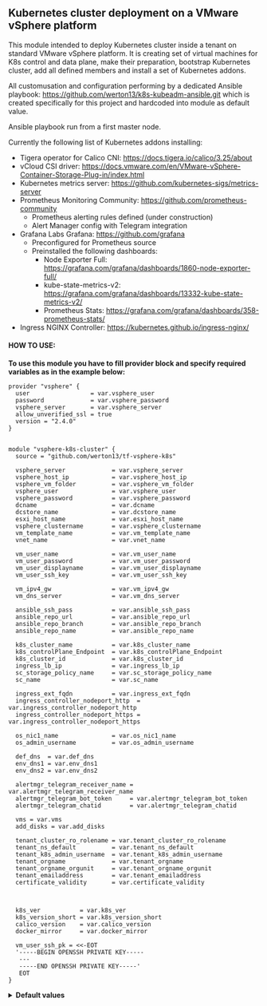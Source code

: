 ## Kubernetes cluster deployment on a VMware vSphere platform

This module intended to deploy Kubernetes cluster inside a tenant on standard VMware vSphere platform.
It is creating set of virtual machines for K8s control and data plane, make their preparation, bootstrap Kubernetes cluster, add all defined members and install a set of Kubernetes addons.

All customusation and configuration performing by a dedicated Ansible playbook: https://github.com/werton13/k8s-kubeadm-ansible.git which is created specifically for this project and hardcoded into module as default value.

Ansible playbook run from a first master node.

Currently the following list of Kubernetes addons installing:


  - Tigera operator for Calico CNI: https://docs.tigera.io/calico/3.25/about
  - vCloud CSI driver: https://docs.vmware.com/en/VMware-vSphere-Container-Storage-Plug-in/index.html
  - Kubernetes metrics server: https://github.com/kubernetes-sigs/metrics-server
  - Prometheus Monitoring Community: https://github.com/prometheus-community
    * Prometheus alerting rules defined (under construction)
    * Alert Manager config with Telegram integration
  - Grafana Labs Grafana: https://github.com/grafana
    * Preconfigured for Prometheus source
    * Preinstalled the following dashboards:
      + Node Exporter Full: https://grafana.com/grafana/dashboards/1860-node-exporter-full/
      + kube-state-metrics-v2: https://grafana.com/grafana/dashboards/13332-kube-state-metrics-v2/
      + Prometheus Stats: https://grafana.com/grafana/dashboards/358-prometheus-stats/
  - Ingress NGINX Controller:  https://kubernetes.github.io/ingress-nginx/


#### HOW TO USE:

<b>To use this module you have to fill provider block and specify required variables as in the example below:</b>


```hcl
provider "vsphere" {
  user                 = var.vsphere_user
  password             = var.vsphere_password
  vsphere_server       = var.vsphere_server
  allow_unverified_ssl = true
  version = "2.4.0"
}


module "vsphere-k8s-cluster" {
  source = "github.com/werton13/tf-vsphere-k8s"

  vsphere_server             = var.vsphere_server
  vsphere_host_ip            = var.vsphere_host_ip
  vsphere_vm_folder          = var.vsphere_vm_folder
  vsphere_user               = var.vsphere_user
  vsphere_password           = var.vsphere_password
  dcname                     = var.dcname
  dcstore_name               = var.dcstore_name
  esxi_host_name             = var.esxi_host_name
  vsphere_clustername        = var.vsphere_clustername
  vm_template_name           = var.vm_template_name
  vnet_name                  = var.vnet_name

  vm_user_name               = var.vm_user_name
  vm_user_password           = var.vm_user_password
  vm_user_displayname        = var.vm_user_displayname
  vm_user_ssh_key            = var.vm_user_ssh_key

  vm_ipv4_gw                 = var.vm_ipv4_gw
  vm_dns_server              = var.vm_dns_server

  ansible_ssh_pass           = var.ansible_ssh_pass
  ansible_repo_url           = var.ansible_repo_url
  ansible_repo_branch        = var.ansible_repo_branch
  ansible_repo_name          = var.ansible_repo_name

  k8s_cluster_name           = var.k8s_cluster_name
  k8s_controlPlane_Endpoint  = var.k8s_controlPlane_Endpoint
  k8s_cluster_id             = var.k8s_cluster_id
  ingress_lb_ip              = var.ingress_lb_ip
  sc_storage_policy_name     = var.sc_storage_policy_name
  sc_name                    = var.sc_name

  ingress_ext_fqdn           = var.ingress_ext_fqdn
  ingress_controller_nodeport_http  = var.ingress_controller_nodeport_http
  ingress_controller_nodeport_https = var.ingress_controller_nodeport_https

  os_nic1_name               = var.os_nic1_name
  os_admin_username          = var.os_admin_username
  
  def_dns  = var.def_dns
  env_dns1 = var.env_dns1
  env_dns2 = var.env_dns2

  alertmgr_telegram_receiver_name = var.alertmgr_telegram_receiver_name
  alertmgr_telegram_bot_token     = var.alertmgr_telegram_bot_token
  alertmgr_telegram_chatid        = var.alertmgr_telegram_chatid

  vms = var.vms
  add_disks = var.add_disks

  tenant_cluster_ro_rolename = var.tenant_cluster_ro_rolename
  tenant_ns_default          = var.tenant_ns_default
  tenant_k8s_admin_username  = var.tenant_k8s_admin_username
  tenant_orgname             = var.tenant_orgname
  tenant_orgname_orgunit     = var.tenant_orgname_orgunit
  tenant_emailaddress        = var.tenant_emailaddress
  certificate_validity       = var.certificate_validity
  

  
  k8s_ver           = var.k8s_ver  
  k8s_version_short = var.k8s_version_short
  calico_version    = var.calico_version
  docker_mirror     = var.docker_mirror 

  vm_user_ssh_pk = <<-EOT
  '-----BEGIN OPENSSH PRIVATE KEY-----
   ---
   -----END OPENSSH PRIVATE KEY-----'
   EOT
}

```
<details>
  <summary><b>Default values</b></summary>

```  
vcloud_allow_unverified_ssl = "true"
vcloud_max_retry_timeout    = "240"
vms = {
    dvm = {
      pref = "dvm"
      vm_cpu_count = "2"
      vm_ram_size  = "4096"
      vm_disk_size = "20"
      vm_count = "1"
      ip_pool = ["192.168.253.100/24"]
    }  
    masters = {
      pref = "k8s-mst"
      vm_cpu_count = "2"
      vm_ram_size  = "4096"
      vm_disk_size = "40"
      vm_count = "3"
      ip_pool =  ["192.168.253.11/24", 
                  "192.168.253.12/24",
                  "192.168.253.13/24"]
    },
    workers = {
      pref = "k8s-wrk"
      vm_cpu_count = "4"
      vm_ram_size  = "8192"
      vm_disk_size = "40"
      vm_count = "3"
      ip_pool =  ["192.168.253.14/24",
                  "192.168.253.15/24",
                  "192.168.253.16/24"]

    }
}
add_disks = {
          disk1 = {
            sizegb = "10"
            bus_num = "1"
            unit_num = "0"
            storage_profile = ""
            bus_type = "paravirtual" 
          }
          disk2 = {
            sizegb = "30"
            bus_num = "1"
            unit_num = "1"
            storage_profile = ""
            bus_type = "paravirtual"  
          }
}
docker_mirror     = "mirror.gcr.io"
ansible_repo_url  = "https://github.com/werton13/k8s-kubeadm-ansible.git"
ansible_repo_name = "k8s-kubeadm-ansible"
ansible_playbook  = "main.yaml"
os_admin_username = "kuberadm"

k8s_ver           = "1.22.17-00"
k8s_version_short = "1.22.0"
calico_version    = "v3.25.0"

k8s_service_subnet = "10.96.0.0/12"
k8s_pod_subnet     = "10.244.0.0/22"
calico_network_cidr_blocksize = "26"
```

  
</details>